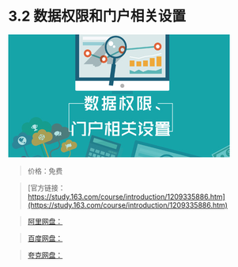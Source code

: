 # 3.2 数据权限和门户相关设置

![img](../../../assets/study163/free/47affc3e9e0a498c8abdb7ae734cdf76.jpg)

> 价格：免费

> [官方链接：https://study.163.com/course/introduction/1209335886.htm](https://study.163.com/course/introduction/1209335886.htm)

> [阿里网盘：]()

> [百度网盘：]()

> [夸克网盘：]()
